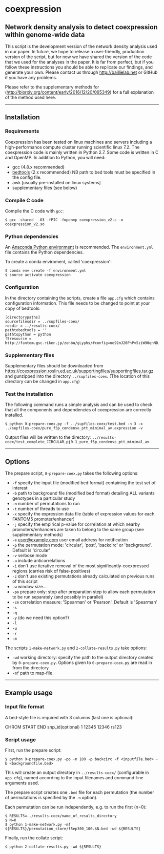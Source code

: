 # coexpression

## Network density analysis to detect coexpression within genome-wide data

This script is the development version of the network density analysis 
used in our paper. In future, we hope to release a user-friendly, 
production version of the script, but for now we have shared the 
version of the code that we used for the analyses in the paper. 
It is far from perfect, but if you follow these instructions you 
should be able to replicate our findings, and generate your own. 
Please contact us through http://baillielab.net or GitHub if you have any 
problems.

Please refer to the supplementary methods for (http://biorxiv.org/content/early/2016/12/20/095349) for a full explanation of the method used here.

---
## Installation

### Requirements
Coexpression has been tested on linux machines and servers including a high-performance compute cluster running scientific linux 7.2. 
The coexpression code is mainly written in Python 2.7. Some code is written in C and OpenMP. In addition to Python, you will need:

* gcc (4.8.x recommended)
* [bedtools](https://bedtools.readthedocs.io) (2.x recommended) NB path to bed tools must be specified in the config file.
* awk [usually pre-installed on linux systems]
* supplementary files (see below)


### Compile C code

Compile the C code with `gcc`:
```
$ gcc -shared  -O3 -fPIC -fopenmp coexpression_v2.c -o coexpression_v2.so
```

### Python dependencies

An [Anaconda Python environment](https://www.anaconda.com/download) is recommended. The `environment.yml` file contains the Python dependencies. 

To create a conda enviroment, called 'coexpression':
```
$ conda env create -f environment.yml
$ source activate coexpression
```

### Configuration

In the directory containing the scripts, create a file `app.cfg` which contains configuration information. This file needs to be changed to point at your copy of bedtools:

```
[directorypaths]
sourcefilesdir = ../supfiles-coex/
resdir = ../results-coex/
pathtobedtools = '' 
pathtopython = python
f5resource = http://fantom.gsc.riken.jp/zenbu/gLyphs/#config=ne92nJ20PhPv5ziW90qnND;loc=hg19::

```

### Supplementary files

Supplementary files should be downloaded from https://coexpression.roslin.ed.ac.uk/supportingfiles/supportingfiles.tar.gz 
and gunzipped into the directory `../supfiles-coex`. (The location of this directory can be changed in `app.cfg`)


### Test the installation

The following command runs a simple analysis and can be used to check that all the components and dependencies of 
coexpression are correctly installed.
```
$ python 0-prepare-coex.py -f ../supfiles-coex/test.bed -n 3 -x ../supfiles-coex/pure_f5p_condense_ptt_minimal_av.expression -v
```
Output files will be written to the directory: `../results-coex/test_complete_CIRCULAR_pj0.1_pure_f5p_condense_ptt_minimal_av`

---
## Options

The prepare script, `0-prepare-coex.py` takes the following options:

* `-f` specify the input file (modified bed format) containing the test set of interest 
* `-b` path to background file (modified bed format) detailing ALL variants genotypes in a particular study 
* `-n` number of permutations to run 
* `-t` number of threads to use 
* `-x` specify the expression data file (table of expression values for each FANTOM5 promoter/enhancer) 
* `-j` specify the empirical p-value for correlation at which nearby promoters/enhancers are taken to belong to the same group (see supplementary methods) 
* `-e` user@example.com user email address for notification 
* `-p` the permutation mode: 'circular', 'post', 'backcirc' or 'background'. Default is 'circular'
* `-v` verbose mode 
* `-a` include anticorrelations 
* `-i` don't use iterative removal of the most significantly-coexpressed regions (carries risk of false-positives) 
* `-z` don't use existing permutations already calculated on previous runs of this script
* `-w` window size...
* `-po` prepare only: stop after preparation step to allow each permutation to be run separately (and possibly in parallel)
* `-cm` correlation measure: 'Spearman' or 'Pearson'. Default is 'Spearman'
* `-s`
* `-q`
* `-y` (do we need this option?)
* `-l`
* `-u`
* `-r`
* `-m`

The scripts `1-make-network.py` and `2-collate-results.py` take options:

* `-wd` working directory: specify the path to the output directory created by `0-prepare-coex.py`. 
Options given to `0-prepare-coex.py` are read in from the directory 
* `-mf` path to map-file

---
## Example usage

### Input file format

A bed-style file is required with 3 columns (last one is optional):

CHROM	START	END	snp_id(optional)
1	12345	12346	rs123


### Script usage

First, run the prepare script:
```
$ python 0-prepare-coex.py -po -n 100 -p backcirc -f <inputfile.bed> -b <backgroundfile.bed> 
```
This will create an output directory in `../results-coex/` (configurable in `app.cfg`), named according to the input 
filenames and command-line arguments used. 

The prepare script creates one `.bed` file for each permutation (the number of permutations is specified by the `-n` 
option).

Each permutation can be run independently, e.g. to run the first (n=0):
```
$ RESULTS=../results-coex/name_of_results_directory
$ N=0
$ python 1-make-network.py -mf ${RESULTS}/permutation_store/f5ep300_100.$N.bed -wd ${RESULTS}
```

Finally, run the collate script:
```
$ python 2-collate-results.py -wd ${RESULTS}
```